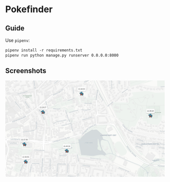 # Pokefinder

## Guide

Use `pipenv`:

```
pipenv install -r requirements.txt
pipenv run python manage.py runserver 0.0.0.0:8000
```

## Screenshots

![promo](res/promo.png)
